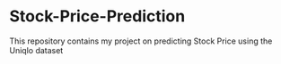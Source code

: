 # Stock-Price-Prediction
This repository contains my project on predicting Stock Price using the Uniqlo dataset
